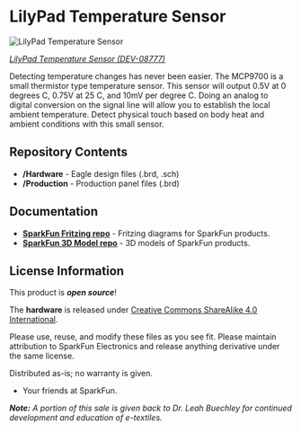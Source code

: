LilyPad Temperature Sensor
========================================

![LilyPad Temperature Sensor](https://cdn.sparkfun.com//assets/parts/1/9/9/7/08777-01.jpg)

[*LilyPad Temperature Sensor (DEV-08777)*](https://www.sparkfun.com/products/8777)

Detecting temperature changes has never been easier. 
The MCP9700 is a small thermistor type temperature sensor. 
This sensor will output 0.5V at 0 degrees C, 0.75V at 25 C, and 10mV per degree C. Doing an analog to digital conversion on the signal line will allow you to establish the local ambient temperature. 
Detect physical touch based on body heat and ambient conditions with this small sensor.

Repository Contents
-------------------

* **/Hardware** - Eagle design files (.brd, .sch)
* **/Production** - Production panel files (.brd)

Documentation
--------------
* **[SparkFun Fritzing repo](https://github.com/sparkfun/Fritzing_Parts)** - Fritzing diagrams for SparkFun products.
* **[SparkFun 3D Model repo](https://github.com/sparkfun/3D_Models)** - 3D models of SparkFun products. 


License Information
-------------------
This product is _**open source**_! 

The **hardware** is released under [Creative Commons ShareAlike 4.0 International](https://creativecommons.org/licenses/by-sa/4.0/).

Please use, reuse, and modify these files as you see fit. Please maintain attribution to SparkFun Electronics and release anything derivative under the same license.

Distributed as-is; no warranty is given.

- Your friends at SparkFun.

_**Note:** A portion of this sale is given back to Dr. Leah Buechley for continued development and education of e-textiles._
